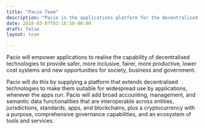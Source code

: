 ```yaml
---
title: "Pacio Team"
description: "Pacio is the applications platform for the decentralised era."
date: 2018-03-07T02:16:58-08:00
draft: false
layout: team

---
```


Pacio will empower applications to realise the capability of decentralised technologies to provide safer, more inclusive, fairer, more productive, lower cost systems and new opportunities for society, business and government.

Pacio will do this by supplying a platform that extends decentralised technologies to make them suitable for widespread use by applications, wherever the apps run. Pacio will add broad accounting, management, and semantic data functionalities that are interoperable across entities, jurisdictions, standards, apps, and blockchains, plus a cryptocurrency with a purpose, comprehensive governance capabilities, and an ecosystem of tools and services.